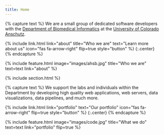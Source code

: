 ```yaml
---
title: Home
---
```


{% capture text %}
We are a small group of dedicated software developers with the [Department of Biomedical Informatics](https://medschool.cuanschutz.edu/dbmi) at the [University of Colorado Anschutz](https://www.cuanschutz.edu/).

{%
  include link.html
  link="about"
  title="Who we are"
  text="Learn more about us"
  icon="fas fa-arrow-right"
  flip=true
  style="button"
%}
{:.center}
{% endcapture %}

{% 
  include feature.html
  image="images/ahsb.jpg"
  title="Who we are"
  text=text
  link="about"
%}

{% include section.html %}

{% capture text %}
We support the labs and individuals within the Department by developing high quality web applications, web servers, data visualizations, data pipelines, and much more.

{%
  include link.html
  link="portfolio"
  text="Our portfolio"
  icon="fas fa-arrow-right"
  flip=true
  style="button"
%}
{:.center}
{% endcapture %}

{% 
  include feature.html
  image="images/code.jpg"
  title="What we do"
  text=text
  link="portfolio"
  flip=true
%}
